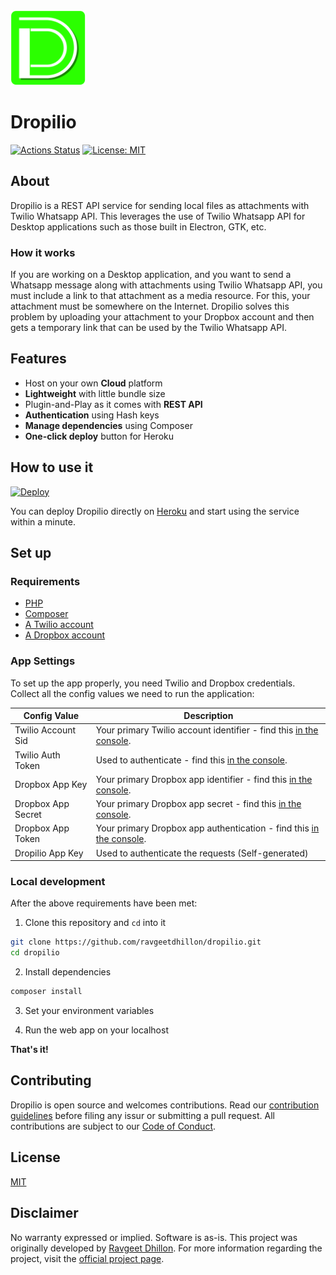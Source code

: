 <img src="https://raw.githubusercontent.com/ravgeetdhillon/dropilio/master/assets/dropilio-logo.png" alt="Dropilio logo" width="120">

# Dropilio

[![Actions Status](https://github.com/ravgeetdhillon/dropilio/workflows/Keep%20Alive/badge.svg)](https://github.com/ravgeetdhillon/dropilio/actions)
[![License: MIT](https://img.shields.io/badge/License-MIT-yellow.svg)](https://github.com/ravgeetdhillon/dropilio/blob/master/LICENSE)


## About

Dropilio is a REST API service for sending local files as attachments with Twilio Whatsapp API. This leverages the use of Twilio Whatsapp API for Desktop applications such as those built in Electron, GTK, etc.

### How it works

If you are working on a Desktop application, and you want to send a Whatsapp message along with attachments using Twilio Whatsapp API, you must include a link to that attachment as a media resource. For this, your attachment must be somewhere on the Internet. Dropilio solves this problem by uploading your attachment to your Dropbox account and then gets a temporary link that can be used by the Twilio Whatsapp API.

## Features

- Host on your own **Cloud** platform
- **Lightweight** with little bundle size
- Plugin-and-Play as it comes with **REST API**
- **Authentication** using Hash keys
- **Manage dependencies** using Composer
- **One-click deploy** button for Heroku

## How to use it

[![Deploy](https://www.herokucdn.com/deploy/button.svg)](https://heroku.com/deploy)

You can deploy Dropilio directly on [Heroku](https://www.heroku.com/) and start using the service within a minute.

## Set up

### Requirements

- [PHP](https://www.php.net/)
- [Composer](https://getcomposer.org/)
- [A Twilio account](https://www.twilio.com)
- [A Dropbox account](https://www.dropbox.com)

### App Settings

To set up the app properly, you need Twilio and Dropbox credentials. Collect all the config values we need to run the application:

| Config Value | Description |
| - | - |
| Twilio Account Sid | Your primary Twilio account identifier - find this [in the console](https://www.twilio.com/console). |
| Twilio Auth Token | Used to authenticate - find this [in the console](https://www.twilio.com/console). |
| Dropbox App Key | Your primary Dropbox app identifier - find this [in the console](https://www.dropbox.com/developers/apps). |
| Dropbox App Secret | Your primary Dropbox app secret - find this [in the console](https://www.dropbox.com/developers/apps). |
| Dropbox App Token | Your primary Dropbox app authentication - find this [in the console](https://www.dropbox.com/developers/apps). |
| Dropilio App Key | Used to authenticate the requests (Self-generated) |

### Local development

After the above requirements have been met:

1. Clone this repository and `cd` into it

```bash
git clone https://github.com/ravgeetdhillon/dropilio.git
cd dropilio
```

2. Install dependencies

```bash
composer install
```

3. Set your environment variables

4. Run the web app on your localhost

**That's it!**

## Contributing

Dropilio is open source and welcomes contributions. Read our [contribution guidelines](https://github.com/ravgeetdhillon/dropilio/blob/master/CONTRIBUTING.md) before filing any issur or submitting a pull request. All contributions are subject to our [Code of Conduct](https://github.com/ravgeetdhillon/dropilio/blob/master/CODE_OF_CONDUCT.md).

## License

[MIT](https://github.com/ravgeetdhillon/dropilio/blob/master/LICENSE)

## Disclaimer

No warranty expressed or implied. Software is as-is. This project was originally developed by [Ravgeet Dhillon](https://ravgeet.dev). For more information regarding the project, visit the [official project page](https://www.ravgeet.dev/projects/dropilio).